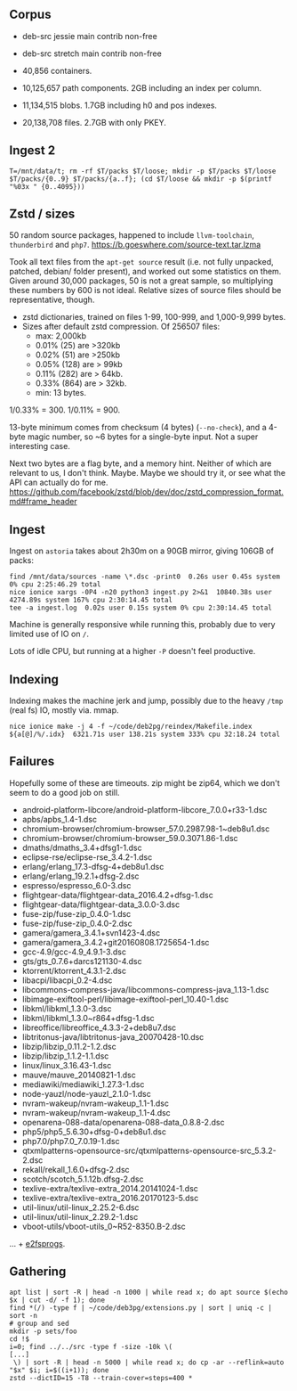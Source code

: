 Corpus
------

 * deb-src jessie main contrib non-free
 * deb-src stretch main contrib non-free


 * 40,856 containers.

 
 * 10,125,657 path components. 2GB including an index per column.
 * 11,134,515 blobs. 1.7GB including h0 and pos indexes.
 * 20,138,708 files. 2.7GB with only PKEY.


Ingest 2
--------
```
T=/mnt/data/t; rm -rf $T/packs $T/loose; mkdir -p $T/packs $T/loose $T/packs/{0..9} $T/packs/{a..f}; (cd $T/loose && mkdir -p $(printf "%03x " {0..4095}))

```

Zstd / sizes
------------

50 random source packages, happened to include `llvm-toolchain`,
`thunderbird` and `php7`. https://b.goeswhere.com/source-text.tar.lzma

Took all text files from the `apt-get source` result (i.e. not fully unpacked,
patched, debian/ folder present), and worked out some statistics on them.
Given around 30,000 packages, 50 is not a great sample, so multiplying these
numbers by 600 is not ideal. Relative sizes of source files should be representative,
though.

 * zstd dictionaries, trained on files 1-99, 100-999, and 1,000-9,999 bytes.
 * Sizes after default zstd compression. Of 256507 files:
   * max: 2,000kb
   * 0.01%  (25) are >320kb
   * 0.02%  (51) are >250kb
   * 0.05% (128) are > 99kb
   * 0.11% (282) are > 64kb.
   * 0.33% (864) are > 32kb.
   * min: 13 bytes.

1/0.33% = 300.
1/0.11% = 900.

13-byte minimum comes from checksum (4 bytes) (`--no-check`), and a 4-byte magic number,
so ~6 bytes for a single-byte input. Not a super interesting case.

Next two bytes are a flag byte, and a memory hint. Neither of which are relevant to us,
I don't think. Maybe. Maybe we should try it, or see what the API can actually do for me.
https://github.com/facebook/zstd/blob/dev/doc/zstd_compression_format.md#frame_header

Ingest
------

Ingest on `astoria` takes about 2h30m on a 90GB mirror, giving 106GB of packs:

```
find /mnt/data/sources -name \*.dsc -print0  0.26s user 0.45s system 0% cpu 2:25:46.29 total
nice ionice xargs -0P4 -n20 python3 ingest.py 2>&1  10840.38s user 4274.89s system 167% cpu 2:30:14.45 total
tee -a ingest.log  0.02s user 0.15s system 0% cpu 2:30:14.45 total
```

Machine is generally responsive while running this, probably due
  to very limited use of IO on `/`.

Lots of idle CPU, but running at a higher `-P` doesn't feel productive.


Indexing
--------

Indexing makes the machine jerk and jump, possibly due to the heavy `/tmp` (real fs)
  IO, mostly via. mmap.

```
nice ionice make -j 4 -f ~/code/deb2pg/reindex/Makefile.index ${a[@]/%/.idx}  6321.71s user 138.21s system 333% cpu 32:18.24 total
```


Failures
--------

Hopefully some of these are timeouts. zip might be zip64, which we don't seem
  to do a good job on still.

 * android-platform-libcore/android-platform-libcore_7.0.0+r33-1.dsc
 * apbs/apbs_1.4-1.dsc
 * chromium-browser/chromium-browser_57.0.2987.98-1~deb8u1.dsc
 * chromium-browser/chromium-browser_59.0.3071.86-1.dsc
 * dmaths/dmaths_3.4+dfsg1-1.dsc
 * eclipse-rse/eclipse-rse_3.4.2-1.dsc
 * erlang/erlang_17.3-dfsg-4+deb8u1.dsc
 * erlang/erlang_19.2.1+dfsg-2.dsc
 * espresso/espresso_6.0-3.dsc
 * flightgear-data/flightgear-data_2016.4.2+dfsg-1.dsc
 * flightgear-data/flightgear-data_3.0.0-3.dsc
 * fuse-zip/fuse-zip_0.4.0-1.dsc
 * fuse-zip/fuse-zip_0.4.0-2.dsc
 * gamera/gamera_3.4.1+svn1423-4.dsc
 * gamera/gamera_3.4.2+git20160808.1725654-1.dsc
 * gcc-4.9/gcc-4.9_4.9.1-3.dsc
 * gts/gts_0.7.6+darcs121130-4.dsc
 * ktorrent/ktorrent_4.3.1-2.dsc
 * libacpi/libacpi_0.2-4.dsc
 * libcommons-compress-java/libcommons-compress-java_1.13-1.dsc
 * libimage-exiftool-perl/libimage-exiftool-perl_10.40-1.dsc
 * libkml/libkml_1.3.0-3.dsc
 * libkml/libkml_1.3.0~r864+dfsg-1.dsc
 * libreoffice/libreoffice_4.3.3-2+deb8u7.dsc
 * libtritonus-java/libtritonus-java_20070428-10.dsc
 * libzip/libzip_0.11.2-1.2.dsc
 * libzip/libzip_1.1.2-1.1.dsc
 * linux/linux_3.16.43-1.dsc
 * mauve/mauve_20140821-1.dsc
 * mediawiki/mediawiki_1.27.3-1.dsc
 * node-yauzl/node-yauzl_2.1.0-1.dsc
 * nvram-wakeup/nvram-wakeup_1.1-1.dsc
 * nvram-wakeup/nvram-wakeup_1.1-4.dsc
 * openarena-088-data/openarena-088-data_0.8.8-2.dsc
 * php5/php5_5.6.30+dfsg-0+deb8u1.dsc
 * php7.0/php7.0_7.0.19-1.dsc
 * qtxmlpatterns-opensource-src/qtxmlpatterns-opensource-src_5.3.2-2.dsc
 * rekall/rekall_1.6.0+dfsg-2.dsc
 * scotch/scotch_5.1.12b.dfsg-2.dsc
 * texlive-extra/texlive-extra_2014.20141024-1.dsc
 * texlive-extra/texlive-extra_2016.20170123-5.dsc
 * util-linux/util-linux_2.25.2-6.dsc
 * util-linux/util-linux_2.29.2-1.dsc
 * vboot-utils/vboot-utils_0~R52-8350.B-2.dsc

... + [e2fsprogs](https://github.com/FauxFaux/ext4-rs/issues/1).

Gathering
---------

```
apt list | sort -R | head -n 1000 | while read x; do apt source $(echo $x | cut -d/ -f 1); done
find *(/) -type f | ~/code/deb3pg/extensions.py | sort | uniq -c | sort -n
# group and sed
mkdir -p sets/foo
cd !$
i=0; find ../../src -type f -size -10k \(
[...]
 \) | sort -R | head -n 5000 | while read x; do cp -ar --reflink=auto "$x" $i; i=$((i+1)); done
zstd --dictID=15 -T8 --train-cover=steps=400 *
```
